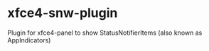 # xfce4-snw-plugin
 Plugin for xfce4-panel to show StatusNotifierItems (also known as AppIndicators) 
